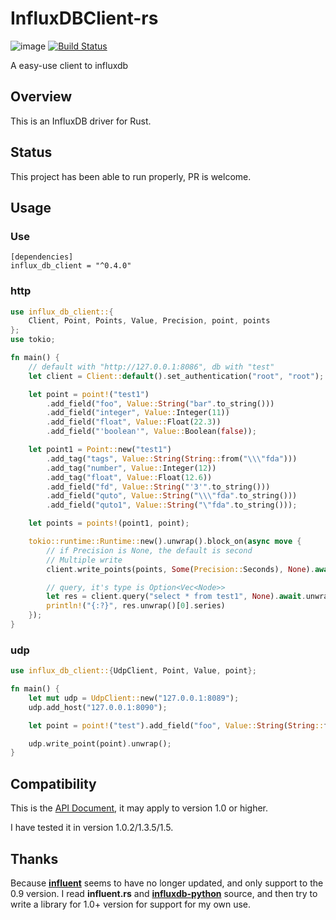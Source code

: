 # InfluxDBClient-rs

![image](https://img.shields.io/crates/v/influx_db_client.svg)
[![Build Status](https://api.travis-ci.org/driftluo/InfluxDBClient-rs.svg?branch=master)](https://travis-ci.org/driftluo/InfluxDBClient-rs)

A easy-use client to influxdb

## Overview

This is an InfluxDB driver for Rust.

## Status

This project has been able to run properly, PR is welcome.

## Usage

### Use

```
[dependencies]
influx_db_client = "^0.4.0"
```

### http

```Rust
use influx_db_client::{
    Client, Point, Points, Value, Precision, point, points
};
use tokio;

fn main() {
    // default with "http://127.0.0.1:8086", db with "test"
    let client = Client::default().set_authentication("root", "root");

    let point = point!("test1")
        .add_field("foo", Value::String("bar".to_string()))
        .add_field("integer", Value::Integer(11))
        .add_field("float", Value::Float(22.3))
        .add_field("'boolean'", Value::Boolean(false));

    let point1 = Point::new("test1")
        .add_tag("tags", Value::String(String::from("\\\"fda")))
        .add_tag("number", Value::Integer(12))
        .add_tag("float", Value::Float(12.6))
        .add_field("fd", Value::String("'3'".to_string()))
        .add_field("quto", Value::String("\\\"fda".to_string()))
        .add_field("quto1", Value::String("\"fda".to_string()));

    let points = points!(point1, point);

    tokio::runtime::Runtime::new().unwrap().block_on(async move {
        // if Precision is None, the default is second
        // Multiple write
        client.write_points(points, Some(Precision::Seconds), None).await.unwrap();

        // query, it's type is Option<Vec<Node>>
        let res = client.query("select * from test1", None).await.unwrap();
        println!("{:?}", res.unwrap()[0].series)
    });
}
```

### udp

```Rust
use influx_db_client::{UdpClient, Point, Value, point};

fn main() {
    let mut udp = UdpClient::new("127.0.0.1:8089");
    udp.add_host("127.0.0.1:8090");

    let point = point!("test").add_field("foo", Value::String(String::from("bar")));

    udp.write_point(point).unwrap();
}
```

## Compatibility

This is the [API Document](https://docs.influxdata.com/influxdb/v1.2/tools/api/), it may apply to version 1.0 or higher.

I have tested it in version 1.0.2/1.3.5/1.5.

## Thanks

Because [**influent**](https://github.com/gobwas/influent.rs) seems to have no longer updated, and only support to the 0.9 version. I read **influent.rs** and [**influxdb-python**](https://github.com/influxdata/influxdb-python) source, and then try to write a library for 1.0+ version for support for my own use.
